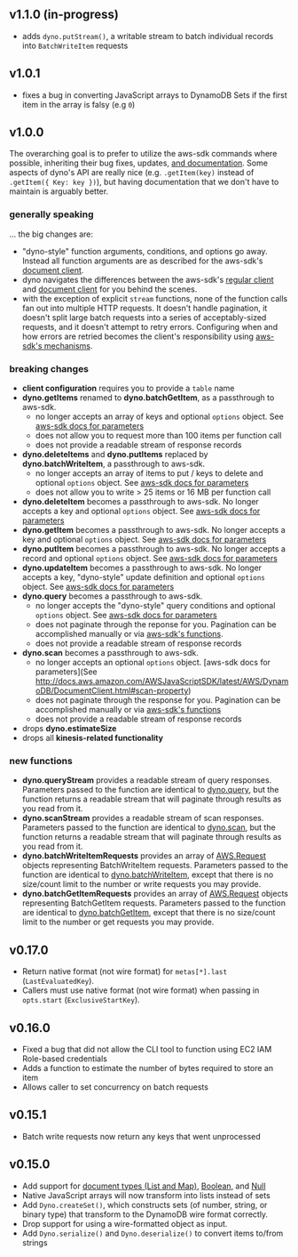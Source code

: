 ## v1.1.0 (in-progress)

- adds `dyno.putStream()`, a writable stream to batch individual records into `BatchWriteItem` requests

## v1.0.1

- fixes a bug in converting JavaScript arrays to DynamoDB Sets if the first item in the array is falsy (e.g `0`)

## v1.0.0

The overarching goal is to prefer to utilize the aws-sdk commands where possible, inheriting their bug fixes, updates, [and documentation](http://docs.aws.amazon.com/AWSJavaScriptSDK/latest/index.html). Some aspects of dyno's API are really nice (e.g. `.getItem(key)` instead of `.getItem({ Key: key })`), but having documentation that we don't have to maintain is arguably better.

### generally speaking

... the big changes are:

- "dyno-style" function arguments, conditions, and options go away. Instead all function arguments are as described for the aws-sdk's [document client](http://docs.aws.amazon.com/AWSJavaScriptSDK/latest/AWS/DynamoDB/DocumentClient.html).
- dyno navigates the differences between the aws-sdk's [regular client](http://docs.aws.amazon.com/AWSJavaScriptSDK/latest/AWS/DynamoDB/DocumentClient.html) and [document client](http://docs.aws.amazon.com/AWSJavaScriptSDK/latest/AWS/DynamoDB.html) for you behind the scenes.
- with the exception of explicit `stream` functions, none of the function calls fan out into multiple HTTP requests. It doesn't handle pagination, it doesn't split large batch requests into a series of acceptably-sized requests, and it doesn't attempt to retry errors. Configuring when and how errors are retried becomes the client's responsibility using [aws-sdk's mechanisms](http://docs.aws.amazon.com/AWSJavaScriptSDK/latest/AWS/Request.html#retry-event).


### breaking changes

- **client configuration** requires you to provide a `table` name
- **dyno.getItems** renamed to **dyno.batchGetItem**, as a passthrough to aws-sdk.
	- no longer accepts an array of keys and optional `options` object. See [aws-sdk docs for parameters](http://docs.aws.amazon.com/AWSJavaScriptSDK/latest/AWS/DynamoDB/DocumentClient.html#batchGet-property)
	- does not allow you to request more than 100 items per function call
	- does not provide a readable stream of response records
- **dyno.deleteItems** and **dyno.putItems** replaced by **dyno.batchWriteItem**, a passthrough to aws-sdk.
	- no longer accepts an array of items to put / keys to delete and optional `options` object. See [aws-sdk docs for parameters](http://docs.aws.amazon.com/AWSJavaScriptSDK/latest/AWS/DynamoDB/DocumentClient.html#batchWrite-property)
	- does not allow you to write > 25 items or 16 MB per function call
- **dyno.deleteItem** becomes a passthrough to aws-sdk. No longer accepts a key and optional `options` object. See [aws-sdk docs for parameters](http://docs.aws.amazon.com/AWSJavaScriptSDK/latest/AWS/DynamoDB/DocumentClient.html#delete-property)
- **dyno.getItem** becomes a passthrough to aws-sdk. No longer accepts a key and optional `options` object. See [aws-sdk docs for parameters](http://docs.aws.amazon.com/AWSJavaScriptSDK/latest/AWS/DynamoDB/DocumentClient.html#get-property)
- **dyno.putItem** becomes a passthrough to aws-sdk. No longer accepts a record and optional `options` object. See [aws-sdk docs for parameters](http://docs.aws.amazon.com/AWSJavaScriptSDK/latest/AWS/DynamoDB/DocumentClient.html#put-property)
- **dyno.updateItem** becomes a passthrough to aws-sdk. No longer accepts a key, "dyno-style" update definition and optional `options` object. See [aws-sdk docs for parameters](http://docs.aws.amazon.com/AWSJavaScriptSDK/latest/AWS/DynamoDB/DocumentClient.html#update-property)
- **dyno.query** becomes a passthrough to aws-sdk.
	- no longer accepts the "dyno-style" query conditions and optional `options` object. See [aws-sdk docs for parameters](http://docs.aws.amazon.com/AWSJavaScriptSDK/latest/AWS/DynamoDB/DocumentClient.html#query-property)
	- does not paginate through the reponse for you. Pagination can be accomplished manually or via [aws-sdk's functions](http://docs.aws.amazon.com/AWSJavaScriptSDK/latest/AWS/Request.html#eachPage-property).
	- does not provide a readable stream of response records
- **dyno.scan** becomes a passthrough to aws-sdk.
	- no longer accepts an optional `options` object. [aws-sdk docs for parameters](See http://docs.aws.amazon.com/AWSJavaScriptSDK/latest/AWS/DynamoDB/DocumentClient.html#scan-property)
	- does not paginate through the response for you. Pagination can be accomplished manually or via [aws-sdk's functions](http://docs.aws.amazon.com/AWSJavaScriptSDK/latest/AWS/Request.html#eachPage-property)
	- does not provide a readable stream of response records
- drops **dyno.estimateSize**
- drops all **kinesis-related functionality**

### new functions

- **dyno.queryStream** provides a readable stream of query responses. Parameters passed to the function are identical to [dyno.query](http://docs.aws.amazon.com/AWSJavaScriptSDK/latest/AWS/DynamoDB/DocumentClient.html#query-property), but the function returns a readable stream that will paginate through results as you read from it.
- **dyno.scanStream** provides a readable stream of scan responses. Parameters passed to the function are identical to [dyno.scan](http://docs.aws.amazon.com/AWSJavaScriptSDK/latest/AWS/DynamoDB/DocumentClient.html#scan-property), but the function returns a readable stream that will paginate through results as you read from it.
- **dyno.batchWriteItemRequests** provides an array of [AWS.Request](http://docs.aws.amazon.com/AWSJavaScriptSDK/latest/AWS/Request.html) objects representing BatchWriteItem requests. Parameters passed to the function are identical to [dyno.batchWriteItem](http://docs.aws.amazon.com/AWSJavaScriptSDK/latest/AWS/DynamoDB/DocumentClient.html#batchWrite-property), except that there is no size/count limit to the number or write requests you may provide.
- **dyno.batchGetItemRequests** provides an array of [AWS.Request](http://docs.aws.amazon.com/AWSJavaScriptSDK/latest/AWS/Request.html) objects representing BatchGetItem requests. Parameters passed to the function are identical to [dyno.batchGetItem](http://docs.aws.amazon.com/AWSJavaScriptSDK/latest/AWS/DynamoDB/DocumentClient.html#batchGet-property), except that there is no size/count limit to the number or get requests you may provide.

## v0.17.0

- Return native format (not wire format) for `metas[*].last` (`LastEvaluatedKey`).
- Callers must use native format (not wire format) when passing in `opts.start` (`ExclusiveStartKey`).

## v0.16.0

- Fixed a bug that did not allow the CLI tool to function using EC2 IAM Role-based credentials
- Adds a function to estimate the number of bytes required to store an item
- Allows caller to set concurrency on batch requests

## v0.15.1

- Batch write requests now return any keys that went unprocessed

## v0.15.0

- Add support for [document types (List and Map)][1], [Boolean][2], and [Null][3]
- Native JavaScript arrays will now transform into lists instead of sets
- Add `Dyno.createSet()`, which constructs sets (of number, string, or binary
  type) that transform to the DynamoDB wire format correctly.
- Drop support for using a wire-formatted object as input.
- Add `Dyno.serialize()` and `Dyno.deserialize()` to convert items to/from strings

[1]:http://docs.aws.amazon.com/amazondynamodb/latest/developerguide/DataModel.html#DataModel.DataTypes.Document
[2]:http://docs.aws.amazon.com/amazondynamodb/latest/developerguide/DataModel.html#DataModel.DataTypes.Boolean
[3]:http://docs.aws.amazon.com/amazondynamodb/latest/developerguide/DataModel.html#DataModel.DataTypes.Null
